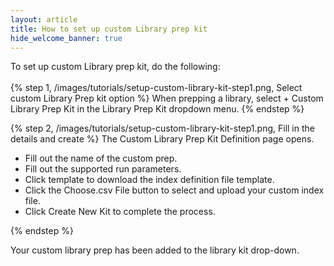 ```yaml
---
layout: article
title: How to set up custom Library prep kit
hide_welcome_banner: true
---
```


To set up custom Library prep kit, do the following:
<br />
<br />
{% step 1, /images/tutorials/setup-custom-library-kit-step1.png, Select custom Library Prep kit option %}
When prepping a library, select + Custom Library Prep Kit in the Library Prep Kit dropdown menu.
{% endstep %}

{% step 2, /images/tutorials/setup-custom-library-kit-step1.png, Fill in the details and create %}
The Custom Library Prep Kit Definition page opens. 

- Fill out the name of the custom prep.
- Fill out the supported run parameters.
- Click template to download the index definition file template.
- Click the Choose.csv File button to select and upload your custom index file.
- Click Create New Kit to complete the process.

{% endstep %}

Your custom library prep has been added to the library kit drop-down.